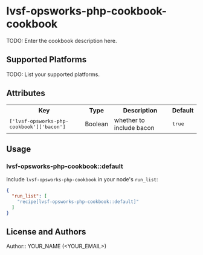 # lvsf-opsworks-php-cookbook-cookbook

TODO: Enter the cookbook description here.

## Supported Platforms

TODO: List your supported platforms.

## Attributes

<table>
  <tr>
    <th>Key</th>
    <th>Type</th>
    <th>Description</th>
    <th>Default</th>
  </tr>
  <tr>
    <td><tt>['lvsf-opsworks-php-cookbook']['bacon']</tt></td>
    <td>Boolean</td>
    <td>whether to include bacon</td>
    <td><tt>true</tt></td>
  </tr>
</table>

## Usage

### lvsf-opsworks-php-cookbook::default

Include `lvsf-opsworks-php-cookbook` in your node's `run_list`:

```json
{
  "run_list": [
    "recipe[lvsf-opsworks-php-cookbook::default]"
  ]
}
```

## License and Authors

Author:: YOUR_NAME (<YOUR_EMAIL>)
